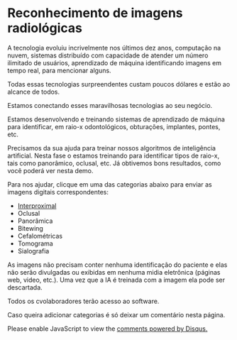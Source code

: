 <html>
<head>
</head>
<body>
<h1>Reconhecimento de imagens radiológicas</h1>

<p>A tecnologia evoluiu incrivelmente nos últimos dez anos, computação na nuvem, sistemas distribuído com capacidade de atender um número ilimitado de usuários, aprendizado de máquina identificando imagens em tempo real, para mencionar alguns. </p>

<p>Todas essas tecnologias surpreendentes custam poucos dólares e estão ao alcance de todos.</p>

<p>Estamos conectando esses maravilhosas tecnologias ao seu negócio. </p>

<p>Estamos desenvolvendo e treinando sistemas de aprendizado de máquina para identificar, em raio-x odontológicos, obturações, implantes, pontes, etc.</p>

<p>Precisamos da sua ajuda para treinar nossos algoritmos de inteligência artificial. Nesta fase o estamos treinando para identificar tipos de raio-x, tais como panorâmico, oclusal, etc. Já obtivemos bons resultados, como você poderá ver nesta demo.</p>

<p>Para nos ajudar, clicque em uma das categorias abaixo para enviar as imagens digitais correspondentes:</p>

<ul>
<li><a href="https://dbinbox.com/interproximal">Interproximal</a></li>
<li>Oclusal</li>
<li>Panorâmica</li>
<li>Bitewing</li>
<li>Cefalométricas</li>
<li>Tomograma</li>
<li>Sialografia</li>
</ul>

<p>As imagens não precisam conter nenhuma identificação do paciente e elas não serão divulgadas ou exibidas em nenhuma midia eletrônica (páginas web, video, etc.). Uma vez que a IA é treinada com a imagem ela pode ser descartada.</p>

<p>Todos os cvolaboradores terão acesso ao software.</p>

<p>Caso queira adicionar categorias é só deixar um comentário nesta página.</p>

<div id="disqus_thread"></div>

<script>

/**
*  RECOMMENDED CONFIGURATION VARIABLES: EDIT AND UNCOMMENT THE SECTION BELOW TO INSERT DYNAMIC VALUES FROM YOUR PLATFORM OR CMS.
*  LEARN WHY DEFINING THESE VARIABLES IS IMPORTANT: https://disqus.com/admin/universalcode/#configuration-variables*/
/*
var disqus_config = function () {
this.page.url = PAGE_URL;  // Replace PAGE_URL with your page's canonical URL variable
this.page.identifier = PAGE_IDENTIFIER; // Replace PAGE_IDENTIFIER with your page's unique identifier variable
};
*/
(function() { // DON'T EDIT BELOW THIS LINE
var d = document, s = d.createElement('script');
s.src = 'https://https-asantos2000-github-io-tensorflow-odonto.disqus.com/embed.js';
s.setAttribute('data-timestamp', +new Date());
(d.head || d.body).appendChild(s);
})();
</script>

<noscript>Please enable JavaScript to view the <a href="https://disqus.com/?ref_noscript">comments powered by Disqus.</a></noscript>

</body>
</html>
